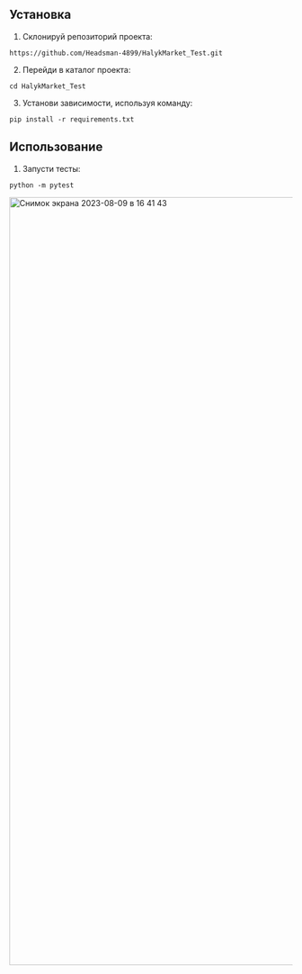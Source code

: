 ## Установка

1. Склонируй репозиторий проекта:

`https://github.com/Headsman-4899/HalykMarket_Test.git`

2. Перейди в каталог проекта:

`cd HalykMarket_Test`

3. Установи зависимости, используя команду:

`pip install -r requirements.txt`

## Использование

1. Запусти тесты:

`python -m pytest`

<img width="1365" alt="Снимок экрана 2023-08-09 в 16 41 43" src="https://github.com/Headsman-4899/HalykMarket_Test/assets/47030118/2c5998a5-b4f5-4d2d-b5cb-ec52827b5453">
